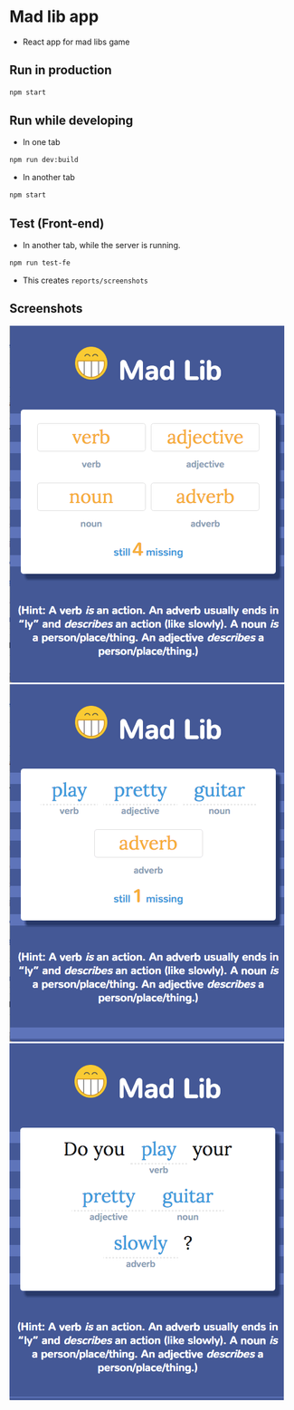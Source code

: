 # Mad lib app

* React app for mad libs game

## Run in production
```bash
npm start
```

## Run while developing
* In one tab
```bash
npm run dev:build
```
* In another tab
```bash
npm start
```

## Test (Front-end)
* In another tab, while the server is running.
```bash
npm run test-fe
```
* This creates `reports/screenshots`

## Screenshots
![Start](/screenshots/screen_start.png?raw=true "Start Screen")
![Missing](/screenshots/screen_missing.png?raw=true "Missing word Screen")
![End](/screenshots/screen_end.png?raw=true "Start Screen")
